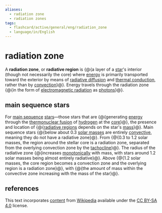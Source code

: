 ```yaml
---
aliases:
  - radiation zone
  - radiation zones
tags:
  - flashcard/active/general/eng/radiation_zone
  - language/in/English
---
```


# radiation zone

A __radiation zone__, or __radiative region__ is {@{a layer of a [star](star.md)'s interior (though not necessarily the core) where [energy](energy.md) is primarily transported toward the exterior by means of [radiative diffusion](radiation.md) and [thermal conduction](thermal%20conduction.md), rather than by [convection](convection%20(heat%20transfer).md)}@}. Energy travels through the radiation zone {@{in the form of [electromagnetic radiation](electromagnetic%20radiation.md) as [photons](photon.md)}@}. <!--SR:!2025-12-17,365,290!2025-08-02,308,330-->

## main sequence stars

For [main sequence](main%20sequence.md) [stars](star.md)—those stars that are {@{generating [energy](energy.md) through the [thermonuclear fusion](nuclear%20fusion.md) of [hydrogen](hydrogen.md) at the [core](solar%20core.md)}@}, the presence and location of {@{[radiative regions](radiation%20zone.md) depends on the star's [mass](mass.md)}@}. Main sequence stars {@{below about 0.3 [solar masses](solar%20mass.md) are entirely [convective](convection%20zone.md), meaning they do not have a radiative zone}@}. From {@{0.3 to 1.2 solar masses, the region around the stellar core is a radiation zone, separated from the overlying convection zone by the [tachocline](tachocline.md)}@}. The radius of the radiative zone {@{increases [monotonically](monotonic%20function.md) with mass, with stars around 1.2 solar masses being almost entirely radiative}@}. Above {@{1.2 solar masses, the core region becomes a convection zone and the overlying region is a radiation zone}@}, with {@{the amount of mass within the convective zone increasing with the mass of the star}@}. <!--SR:!2025-04-20,194,319!2025-06-06,228,319!2025-02-07,134,299!2025-04-08,71,279!2025-02-10,139,299!2025-02-11,139,299!2025-06-15,232,319-->

## references

This text incorporates [content](https://en.wikipedia.org/wiki/radiation_zone) from [Wikipedia](Wikipedia.md) available under the [CC BY-SA 4.0](https://creativecommons.org/licenses/by-sa/4.0/) license.
